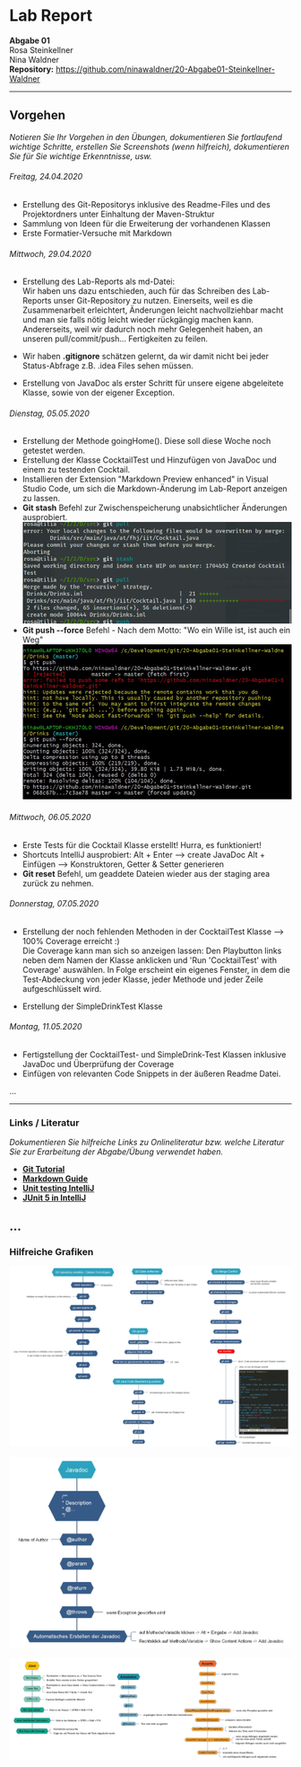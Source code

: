 # Lab Report
**Abgabe 01**  <br>
Rosa Steinkellner <br>
Nina Waldner  <br>
**Repository:** https://github.com/ninawaldner/20-Abgabe01-Steinkellner-Waldner

---
## Vorgehen
_Notieren Sie Ihr Vorgehen in den Übungen, dokumentieren Sie fortlaufend wichtige Schritte, erstellen Sie Screenshots (wenn hilfreich), dokumentieren Sie für Sie wichtige Erkenntnisse, usw._

###### Freitag, 24.04.2020
- Erstellung des Git-Repositorys inklusive des Readme-Files und des Projektordners unter Einhaltung der Maven-Struktur 
- Sammlung von Ideen für die Erweiterung der vorhandenen Klassen
- Erste Formatier-Versuche mit Markdown

###### Mittwoch, 29.04.2020
- Erstellung des Lab-Reports als md-Datei:  
Wir haben uns dazu entschieden, auch für das Schreiben des Lab-Reports unser Git-Repository zu nutzen. Einerseits, weil es die Zusammenarbeit erleichtert, Änderungen leicht nachvollziehbar macht und man sie falls nötig leicht wieder rückgängig machen kann. Andererseits, weil wir dadurch noch mehr Gelegenheit haben, an unseren pull/commit/push... Fertigkeiten zu feilen.  

- Wir haben **.gitignore** schätzen gelernt, da wir damit nicht bei jeder Status-Abfrage z.B. .idea Files sehen müssen.  
- Erstellung von JavaDoc als erster Schritt für unsere eigene abgeleitete Klasse, sowie von der eigener Exception.

###### Dienstag, 05.05.2020
- Erstellung der Methode goingHome(). Diese soll diese Woche noch getestet werden. 
- Erstellung der Klasse CocktailTest und Hinzufügen von JavaDoc und einem zu testenden Cocktail. 
- Installieren der Extension "Markdown Preview enhanced" in Visual Studio Code, um sich die Markdown-Änderung im Lab-Report anzeigen zu lassen. 
- **Git stash** Befehl zur Zwischenspeicherung unabsichtlicher Änderungen ausprobiert. 
![Git stash Befehl](https://github.com/ninawaldner/20-Abgabe01-Steinkellner-Waldner/blob/master/screenshots/git_stash.png) 
- **Git push --force** Befehl - Nach dem Motto: "Wo ein Wille ist, ist auch ein Weg"
![Git push --force Befehl](https://github.com/ninawaldner/20-Abgabe01-Steinkellner-Waldner/blob/master/screenshots/git-force-nina.jpg) 



###### Mittwoch, 06.05.2020
- Erste Tests für die Cocktail Klasse erstellt! Hurra, es funktioniert!
- Shortcuts IntelliJ ausprobiert: 
  Alt + Enter --> create JavaDoc
  Alt + Einfügen --> Konstruktoren, Getter & Setter generieren
- **Git reset** Befehl, um geaddete Dateien wieder aus der staging area zurück zu nehmen. 
###### Donnerstag, 07.05.2020
- Erstellung der noch fehlenden Methoden in der CocktailTest Klasse --> 100% Coverage erreicht :)  
Die Coverage kann man sich so anzeigen lassen: Den Playbutton links neben dem Namen der Klasse anklicken und 'Run 'CocktailTest' with Coverage' auswählen. In Folge erscheint ein eigenes Fenster, in dem die Test-Abdeckung von jeder Klasse, jeder Methode und jeder Zeile aufgeschlüsselt wird.

- Erstellung der SimpleDrinkTest Klasse

###### Montag, 11.05.2020
- Fertigstellung der CocktailTest- und SimpleDrink-Test Klassen inklusive JavaDoc und Überprüfung der Coverage
- Einfügen von relevanten Code Snippets in der äußeren Readme Datei.  

…


---
### Links / Literatur
_Dokumentieren Sie hilfreiche Links zu Onlineliteratur bzw. welche Literatur Sie zur Erarbeitung der Abgabe/Übung verwendet haben._

- [**Git Tutorial**](https://www.youtube.com/watch?v=HVsySz-h9r4)  
- [**Markdown Guide**](http://mdcheatsheet.com/)  
- [**Unit testing IntelliJ**](https://www.youtube.com/watch?v=QDFI19lj4OM&list=PLjHcbF9Ubo1fL1eUBnf1leG_MPvFnRo3c&index=19)  
- [**JUnit 5 in IntelliJ**](https://www.youtube.com/watch?v=o5pE7L2tVV8&list=PLjHcbF9Ubo1fL1eUBnf1leG_MPvFnRo3c&index=20) 

…
---
### Hilfreiche Grafiken 
![Git Commands](https://github.com/ninawaldner/20-Abgabe01-Steinkellner-Waldner/blob/master/screenshots/git-commands.jpg)  <br></br>
![JavaDoc Commands](https://github.com/ninawaldner/20-Abgabe01-Steinkellner-Waldner/blob/master/screenshots/javadoc-commands.jpg)  <br></br>
![JUnit Commands](https://github.com/ninawaldner/20-Abgabe01-Steinkellner-Waldner/blob/master/screenshots/junit-commands.jpg) 


    